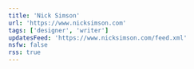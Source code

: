 ```yaml
---
title: 'Nick Simson'
url: 'https://www.nicksimson.com'
tags: ['designer', 'writer']
updatesFeed: 'https://www.nicksimson.com/feed.xml'
nsfw: false
rss: true
---
```

